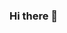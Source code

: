 ### Hi there 👋

<!--
**GUOkekkk/GUOkekkk** is a ✨ _special_ ✨ repository because its `README.md` (this file) appears on your GitHub profile.
<picture>
  <source media="(prefers-color-scheme: dark)" srcset="github-snake-dark.svg" />
  <source media="(prefers-color-scheme: light)" srcset="[github-snake.svg](https://github.com/GUOkekkk/GUOkekkk/blob/output/github-contribution-grid-snake.svg)" />
  <img alt="github-snake" src="github-snake.svg" />
</picture>
[github-snake.svg](https://github.com/GUOkekkk/GUOkekkk/blob/output/github-contribution-grid-snake.svg)"

Here are some ideas to get you started:

- 🔭 I’m currently working on ...
- 🌱 I’m currently learning ...
- 👯 I’m looking to collaborate on ...
- 🤔 I’m looking for help with ...
- 💬 Ask me about ...
- 📫 How to reach me: ...
- 😄 Pronouns: ...
- ⚡ Fun fact: ...
-->
